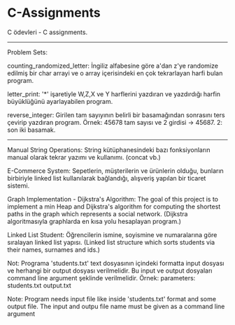 # C-Assignments
C ödevleri - C assignments.


-----------
Problem Sets:

counting_randomized_letter: İngiliz alfabesine göre a'dan z'ye randomize edilmiş bir char arrayi ve o array içerisindeki en çok tekrarlayan harfi bulan program.

letter_print: '*' işaretiyle W,Z,X ve Y harflerini yazdıran ve yazdırdığı harfin büyüklüğünü ayarlayabilen program.

reverse_integer: Girilen tam sayıyının belirli bir basamağından sonrasını ters çevirip yazdıran program. Örnek: 45678 tam sayısı ve 2 girdisi -> 45687. 2: son iki basamak.

------------



Manual String Operations: String kütüphanesindeki bazı fonksiyonların manual olarak tekrar yazımı ve kullanımı. (concat vb.)

E-Commerce System: Sepetlerin, müşterilerin ve ürünlerin olduğu, bunların birbiriyle linked list kullanılarak bağlandığı, alışveriş yapılan bir ticaret sistemi.

Graph Implementation - Dijkstra's Algorithm: The goal of this project is to implement a min Heap and Dijkstra's algorithm for computing the shortest paths in the graph which represents a social network. (Dijkstra algoritmasıyla graphlarda en kısa yolu hesaplayan program.)

Linked List Student: Öğrencilerin ismine, soyismine ve numaralarına göre sıralayan linked list yapısı. (Linked list structure which sorts students via their names, surnames and ids.)

Not: Programa 'students.txt' text dosyasının içindeki formatta input dosyası ve herhangi bir output dosyası verilmelidir. Bu input ve output dosyaları command line argument şeklinde verilmelidir. Örnek: parameters: students.txt output.txt

Note: Program needs input file like inside 'students.txt' format and some output file. The input and outpu file name must be given as a command line argument
